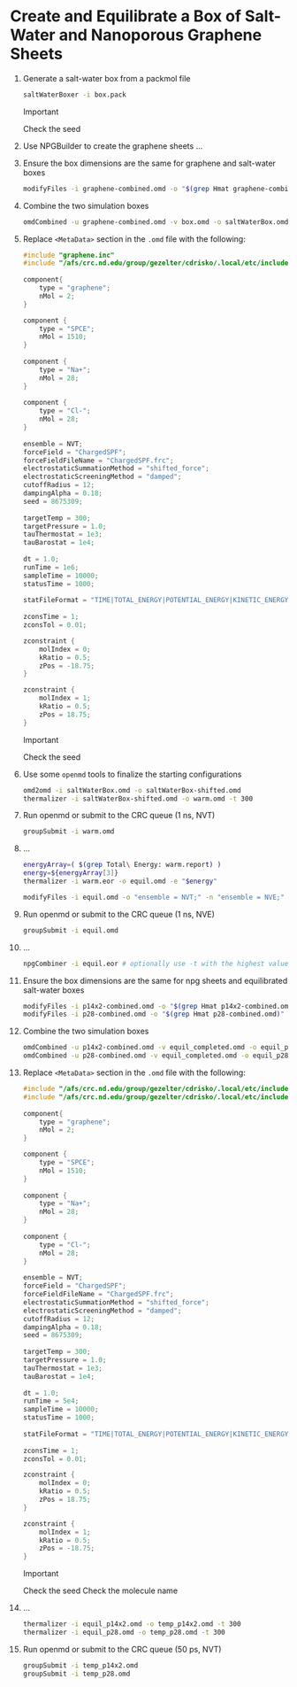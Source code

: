 # Create and Equilibrate a Box of Salt-Water and Nanoporous Graphene Sheets

1. Generate a salt-water box from a packmol file
    ```bash
    saltWaterBoxer -i box.pack
    ```

    > [!IMPORTANT]  
    > Check the seed

2. Use NPGBuilder to create the graphene sheets
    ...

3. Ensure the box dimensions are the same for graphene and salt-water boxes
    ```bash
    modifyFiles -i graphene-combined.omd -o "$(grep Hmat graphene-combined.omd)" -n "$(grep Hmat box.omd)"
    ```

4. Combine the two simulation boxes
    ```bash
    omdCombined -u graphene-combined.omd -v box.omd -o saltWaterBox.omd
    ```

5. Replace `<MetaData>` section in the `.omd` file with the following:
    ```C++
    #include "graphene.inc"
    #include "/afs/crc.nd.edu/group/gezelter/cdrisko/.local/etc/includeFiles/molecNaCl.inc"
        
    component{
        type = "graphene";
        nMol = 2;
    }       
    
    component {
        type = "SPCE"; 
        nMol = 1510;
    }   
            
    component {     
        type = "Na+"; 
        nMol = 28;    
    }        
            
    component {     
        type = "Cl-"; 
        nMol = 28;        
    }        
            
    ensemble = NVT; 
    forceField = "ChargedSPF";
    forceFieldFileName = "ChargedSPF.frc";       
    electrostaticSummationMethod = "shifted_force";
    electrostaticScreeningMethod = "damped";     
    cutoffRadius = 12;        
    dampingAlpha = 0.18;      
    seed = 8675309; 
            
    targetTemp = 300;
    targetPressure = 1.0;     
    tauThermostat = 1e3;      
    tauBarostat = 1e4;        
            
    dt = 1.0;
    runTime = 1e6;  
    sampleTime = 10000;       
    statusTime = 1000;        
            
    statFileFormat = "TIME|TOTAL_ENERGY|POTENTIAL_ENERGY|KINETIC_ENERGY|TEMPERATURE|PRESSURE|VOLUME|CONSERVED_QUANTITY|PRESSURE_TENSOR";
            
    zconsTime = 1;  
    zconsTol = 0.01;

    zconstraint {   
        molIndex = 0; 
        kRatio = 0.5;
        zPos = -18.75;
    }

    zconstraint {
        molIndex = 1;
        kRatio = 0.5;
        zPos = 18.75;
    }
    ```

    > [!IMPORTANT]  
    > Check the seed

6. Use some `openmd` tools to finalize the starting configurations

    ```bash
    omd2omd -i saltWaterBox.omd -o saltWaterBox-shifted.omd
    thermalizer -i saltWaterBox-shifted.omd -o warm.omd -t 300
    ```

7. Run openmd or submit to the CRC queue  (1 ns, NVT)
    ```bash
    groupSubmit -i warm.omd
    ```

8. ...
    ```bash
    energyArray=( $(grep Total\ Energy: warm.report) )
    energy=${energyArray[3]}
    thermalizer -i warm.eor -o equil.omd -e "$energy"

    modifyFiles -i equil.omd -o "ensemble = NVT;" -n "ensemble = NVE;"
    ```

9. Run openmd or submit to the CRC queue  (1 ns, NVE)
    ```bash
    groupSubmit -i equil.omd
    ```

10. ...
    ```bash
    npgCombiner -i equil.eor # optionally use -t with the highest value possible
    ```

11. Ensure the box dimensions are the same for npg sheets and equilibrated salt-water boxes
    ```bash
    modifyFiles -i p14x2-combined.omd -o "$(grep Hmat p14x2-combined.omd)" -n "$(grep Hmat equil_completed.omd)"
    modifyFiles -i p28-combined.omd -o "$(grep Hmat p28-combined.omd)" -n "$(grep Hmat equil_completed.omd)"
    ```

12. Combine the two simulation boxes
    ```bash
    omdCombined -u p14x2-combined.omd -v equil_completed.omd -o equil_p14x2.omd
    omdCombined -u p28-combined.omd -v equil_completed.omd -o equil_p28.omd
    ```

13. Replace `<MetaData>` section in the `.omd` file with the following:
    ```C++
    #include "/afs/crc.nd.edu/group/gezelter/cdrisko/.local/etc/includeFiles/npgBuilder/graphene.inc"
    #include "/afs/crc.nd.edu/group/gezelter/cdrisko/.local/etc/includeFiles/molecNaCl.inc"
        
    component{
        type = "graphene";
        nMol = 2;
    }       
    
    component {
        type = "SPCE"; 
        nMol = 1510;
    }   
            
    component {     
        type = "Na+"; 
        nMol = 28;    
    }        
            
    component {     
        type = "Cl-"; 
        nMol = 28;        
    }        
            
    ensemble = NVT; 
    forceField = "ChargedSPF";
    forceFieldFileName = "ChargedSPF.frc";       
    electrostaticSummationMethod = "shifted_force";
    electrostaticScreeningMethod = "damped";     
    cutoffRadius = 12;        
    dampingAlpha = 0.18;      
    seed = 8675309; 
            
    targetTemp = 300;
    targetPressure = 1.0;     
    tauThermostat = 1e3;      
    tauBarostat = 1e4;        
            
    dt = 1.0;
    runTime = 5e4;  
    sampleTime = 10000;       
    statusTime = 1000;        
            
    statFileFormat = "TIME|TOTAL_ENERGY|POTENTIAL_ENERGY|KINETIC_ENERGY|TEMPERATURE|PRESSURE|VOLUME|CONSERVED_QUANTITY|PRESSURE_TENSOR";
            
    zconsTime = 1;  
    zconsTol = 0.01;

    zconstraint {   
        molIndex = 0; 
        kRatio = 0.5;
        zPos = 18.75;
    }

    zconstraint {
        molIndex = 1;
        kRatio = 0.5;
        zPos = -18.75;
    }
    ```

    > [!IMPORTANT]
    > Check the seed
    > Check the molecule name

14. ...
    ```bash
    thermalizer -i equil_p14x2.omd -o temp_p14x2.omd -t 300
    thermalizer -i equil_p28.omd -o temp_p28.omd -t 300
    ```

15. Run openmd or submit to the CRC queue (50 ps, NVT)
    ```bash
    groupSubmit -i temp_p14x2.omd
    groupSubmit -i temp_p28.omd
    ```

